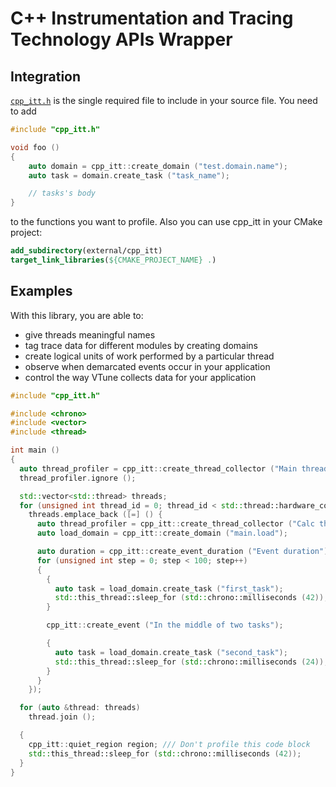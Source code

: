 # C++ Instrumentation and Tracing Technology APIs Wrapper

## Integration

[`cpp_itt.h`](https://github.com/senior-zero/cpp_itt/blob/master/include/cpp_itt.h) is the single required file to include
in your source file. You need to add

```cpp
#include "cpp_itt.h"

void foo ()
{
    auto domain = cpp_itt::create_domain ("test.domain.name");
    auto task = domain.create_task ("task_name");

    // tasks's body
}
```

to the functions you want to profile. Also you can use cpp_itt in your CMake project:

```cmake
add_subdirectory(external/cpp_itt)
target_link_libraries(${CMAKE_PROJECT_NAME} .)
```

## Examples
With this library, you are able to:

- give threads meaningful names
- tag trace data for different modules by creating domains
- create logical units of work performed by a particular thread
- observe when demarcated events occur in your application
- control the way VTune collects data for your application

```cpp
#include "cpp_itt.h"

#include <chrono>
#include <vector>
#include <thread>

int main ()
{
  auto thread_profiler = cpp_itt::create_thread_collector ("Main thread");
  thread_profiler.ignore ();

  std::vector<std::thread> threads;
  for (unsigned int thread_id = 0; thread_id < std::thread::hardware_concurrency (); thread_id++)
    threads.emplace_back ([=] () {
      auto thread_profiler = cpp_itt::create_thread_collector ("Calc thread " + std::to_string (thread_id));
      auto load_domain = cpp_itt::create_domain ("main.load");

      auto duration = cpp_itt::create_event_duration ("Event duration");
      for (unsigned int step = 0; step < 100; step++)
      {
        {
          auto task = load_domain.create_task ("first_task");
          std::this_thread::sleep_for (std::chrono::milliseconds (42));
        }

        cpp_itt::create_event ("In the middle of two tasks");

        {
          auto task = load_domain.create_task ("second_task");
          std::this_thread::sleep_for (std::chrono::milliseconds (24));
        }
      }
    });

  for (auto &thread: threads)
    thread.join ();

  {
    cpp_itt::quiet_region region; /// Don't profile this code block
    std::this_thread::sleep_for (std::chrono::milliseconds (42));
  }
}
```
